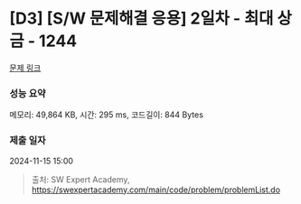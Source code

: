# [D3] [S/W 문제해결 응용] 2일차 - 최대 상금 - 1244 

[문제 링크](https://swexpertacademy.com/main/code/problem/problemDetail.do?contestProbId=AV15Khn6AN0CFAYD) 

### 성능 요약

메모리: 49,864 KB, 시간: 295 ms, 코드길이: 844 Bytes

### 제출 일자

2024-11-15 15:00



> 출처: SW Expert Academy, https://swexpertacademy.com/main/code/problem/problemList.do